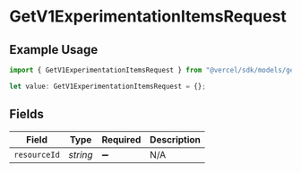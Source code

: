 # GetV1ExperimentationItemsRequest

## Example Usage

```typescript
import { GetV1ExperimentationItemsRequest } from "@vercel/sdk/models/getv1experimentationitemsop.js";

let value: GetV1ExperimentationItemsRequest = {};
```

## Fields

| Field              | Type               | Required           | Description        |
| ------------------ | ------------------ | ------------------ | ------------------ |
| `resourceId`       | *string*           | :heavy_minus_sign: | N/A                |
